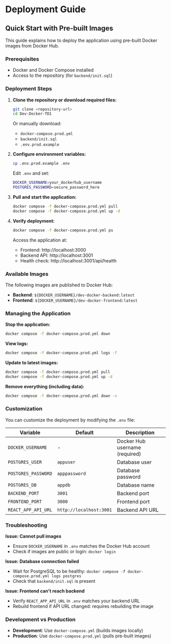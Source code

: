 # Deployment Guide

## Quick Start with Pre-built Images

This guide explains how to deploy the application using pre-built Docker images from Docker Hub.

### Prerequisites

- Docker and Docker Compose installed
- Access to the repository (for `backend/init.sql`)

### Deployment Steps

1. **Clone the repository or download required files:**
   ```bash
   git clone <repository-url>
   cd Dev-Docker-TD1
   ```

   Or manually download:
   - `docker-compose.prod.yml`
   - `backend/init.sql`
   - `.env.prod.example`

2. **Configure environment variables:**
   ```bash
   cp .env.prod.example .env
   ```

   Edit `.env` and set:
   ```bash
   DOCKER_USERNAME=your_dockerhub_username
   POSTGRES_PASSWORD=secure_password_here
   ```

3. **Pull and start the application:**
   ```bash
   docker compose -f docker-compose.prod.yml pull
   docker compose -f docker-compose.prod.yml up -d
   ```

4. **Verify deployment:**
   ```bash
   docker compose -f docker-compose.prod.yml ps
   ```

   Access the application at:
   - Frontend: http://localhost:3000
   - Backend API: http://localhost:3001
   - Health check: http://localhost:3001/api/health

### Available Images

The following images are published to Docker Hub:

- **Backend**: `${DOCKER_USERNAME}/dev-docker-backend:latest`
- **Frontend**: `${DOCKER_USERNAME}/dev-docker-frontend:latest`

### Managing the Application

**Stop the application:**
```bash
docker compose -f docker-compose.prod.yml down
```

**View logs:**
```bash
docker compose -f docker-compose.prod.yml logs -f
```

**Update to latest images:**
```bash
docker compose -f docker-compose.prod.yml pull
docker compose -f docker-compose.prod.yml up -d
```

**Remove everything (including data):**
```bash
docker compose -f docker-compose.prod.yml down -v
```

### Customization

You can customize the deployment by modifying the `.env` file:

| Variable | Default | Description |
|----------|---------|-------------|
| `DOCKER_USERNAME` | - | Docker Hub username (required) |
| `POSTGRES_USER` | `appuser` | Database user |
| `POSTGRES_PASSWORD` | `apppassword` | Database password |
| `POSTGRES_DB` | `appdb` | Database name |
| `BACKEND_PORT` | `3001` | Backend port |
| `FRONTEND_PORT` | `3000` | Frontend port |
| `REACT_APP_API_URL` | `http://localhost:3001` | Backend API URL |

### Troubleshooting

**Issue: Cannot pull images**
- Ensure `DOCKER_USERNAME` in `.env` matches the Docker Hub account
- Check if images are public or login: `docker login`

**Issue: Database connection failed**
- Wait for PostgreSQL to be healthy: `docker compose -f docker-compose.prod.yml logs postgres`
- Check that `backend/init.sql` is present

**Issue: Frontend can't reach backend**
- Verify `REACT_APP_API_URL` in `.env` matches your backend URL
- Rebuild frontend if API URL changed: requires rebuilding the image

### Development vs Production

- **Development**: Use `docker-compose.yml` (builds images locally)
- **Production**: Use `docker-compose.prod.yml` (pulls pre-built images)
